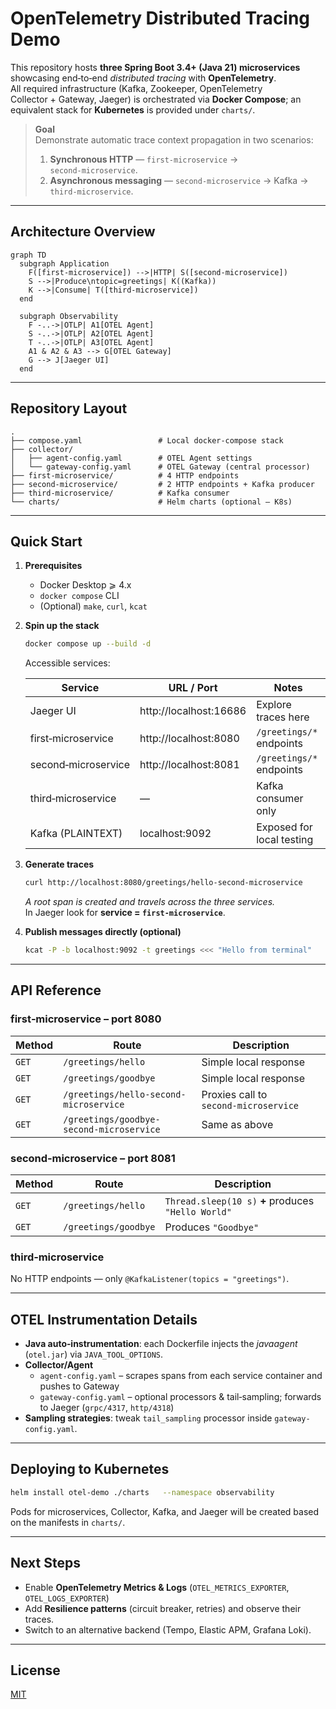 # OpenTelemetry Distributed Tracing Demo

This repository hosts **three Spring Boot 3.4+ (Java 21) microservices** showcasing end‑to‑end *distributed tracing* with **OpenTelemetry**.  
All required infrastructure (Kafka, Zookeeper, OpenTelemetry Collector + Gateway, Jaeger) is orchestrated via **Docker Compose**; an equivalent stack for **Kubernetes** is provided under `charts/`.

> **Goal**  
> Demonstrate automatic trace context propagation in two scenarios:  
> 1. **Synchronous HTTP** — `first‑microservice` → `second‑microservice`.  
> 2. **Asynchronous messaging** — `second‑microservice` → Kafka → `third‑microservice`.

---

## Architecture Overview

```mermaid
graph TD
  subgraph Application
    F([first-microservice]) -->|HTTP| S([second-microservice])
    S -->|Produce\ntopic=greetings| K((Kafka))
    K -->|Consume| T([third-microservice])
  end

  subgraph Observability
    F -..->|OTLP| A1[OTEL Agent]
    S -..->|OTLP| A2[OTEL Agent]
    T -..->|OTLP| A3[OTEL Agent]
    A1 & A2 & A3 --> G[OTEL Gateway]
    G --> J[Jaeger UI]
  end
```

---

## Repository Layout

```
.
├── compose.yaml                 # Local docker‑compose stack
├── collector/
│   ├── agent-config.yaml        # OTEL Agent settings
│   └── gateway-config.yaml      # OTEL Gateway (central processor)
├── first-microservice/          # 4 HTTP endpoints
├── second-microservice/         # 2 HTTP endpoints + Kafka producer
├── third-microservice/          # Kafka consumer
└── charts/                      # Helm charts (optional – K8s)
```

---

## Quick Start

1. **Prerequisites**  
   * Docker Desktop ⩾ 4.x  
   * `docker compose` CLI  
   * (Optional) `make`, `curl`, `kcat`

2. **Spin up the stack**

   ```bash
   docker compose up --build -d
   ```

   Accessible services:

   | Service               | URL / Port                 | Notes                              |
   |-----------------------|----------------------------|------------------------------------|
   | Jaeger UI             | http://localhost:16686   | Explore traces here                |
   | first‑microservice    | http://localhost:8080    | `/greetings/*` endpoints           |
   | second‑microservice   | http://localhost:8081    | `/greetings/*` endpoints           |
   | third‑microservice    | —                          | Kafka consumer only                |
   | Kafka (PLAINTEXT)     | localhost:9092           | Exposed for local testing          |

3. **Generate traces**

   ```bash
   curl http://localhost:8080/greetings/hello-second-microservice
   ```

   *A root span is created and travels across the three services.*  
   In Jaeger look for **service = `first-microservice`**.

4. **Publish messages directly (optional)**

   ```bash
   kcat -P -b localhost:9092 -t greetings <<< "Hello from terminal"
   ```

---

## API Reference

### first‑microservice – port 8080

| Method | Route                                   | Description                           |
|--------|-----------------------------------------|---------------------------------------|
| `GET`  | `/greetings/hello`                     | Simple local response                 |
| `GET`  | `/greetings/goodbye`                   | Simple local response                 |
| `GET`  | `/greetings/hello-second-microservice` | Proxies call to `second‑microservice` |
| `GET`  | `/greetings/goodbye-second-microservice` | Same as above                      |

### second‑microservice – port 8081

| Method | Route            | Description |
|--------|------------------|-------------|
| `GET`  | `/greetings/hello` | `Thread.sleep(10 s)` **+** produces `"Hello World"` |
| `GET`  | `/greetings/goodbye` | Produces `"Goodbye"` |

### third‑microservice

No HTTP endpoints — only `@KafkaListener(topics = "greetings")`.

---

## OTEL Instrumentation Details

* **Java auto‑instrumentation**: each Dockerfile injects the *javaagent* (`otel.jar`) via `JAVA_TOOL_OPTIONS`.
* **Collector/Agent**  
  * `agent-config.yaml` – scrapes spans from each service container and pushes to Gateway  
  * `gateway-config.yaml` – optional processors & tail‑sampling; forwards to Jaeger (`grpc/4317`, `http/4318`)
* **Sampling strategies**: tweak `tail_sampling` processor inside `gateway-config.yaml`.

---

## Deploying to Kubernetes

```bash
helm install otel-demo ./charts   --namespace observability
```

Pods for microservices, Collector, Kafka, and Jaeger will be created based on the manifests in `charts/`.

---

## Next Steps

* Enable **OpenTelemetry Metrics & Logs** (`OTEL_METRICS_EXPORTER`, `OTEL_LOGS_EXPORTER`)
* Add **Resilience patterns** (circuit breaker, retries) and observe their traces.
* Switch to an alternative backend (Tempo, Elastic APM, Grafana Loki).

---

## License

[MIT](LICENSE)
